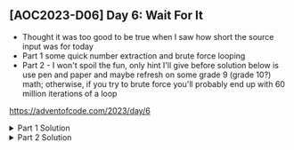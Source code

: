 ## [AOC2023-D06] Day 6: Wait For It
- Thought it was too good to be true when I saw how short the source input was for today
- Part 1 some quick number extraction and brute force looping
- Part 2 - I won't spoil the fun, only hint I'll give before solution below is use pen and paper and maybe refresh on some grade 9 (grade 10?) math; otherwise, if you try to brute force you'll probably end up with 60 million iterations of a loop

https://adventofcode.com/2023/day/6

<details>
  <summary>Part 1 Solution</summary>
  I'm ashamed to say, but I brute forced part 1 with a nested for loop (knowing too well that it probably won't work for Part 2). I also kept track of more variables than I needed (thinking I would need them for Part 2 later). You only need to keep track of # of wins, don't need the actual winning distances in this case.
  
  ```python
  #%% Source files
  import re
  fPath = "../aoc-2023-Src/"
  # f = open(fPath+"d6DemoInputs.txt", "r")
  f = open(fPath+"d6ActualInputs.txt", "r")
  inputs = f.read()
  lines = inputs.splitlines()
  
  #%% Part 1
  times = [int(x) for x in re.findall(r'\d+', lines[0])]
  dists = [int(x) for x in re.findall(r'\d+', lines[1])]
  
  winsMap = {}
  
  for idx, time in enumerate(times):
      record = dists[idx]
      waysWin = []
      distsWin = []
      for timePress in range(1, time):
          timeMove = time - timePress
          speed = timePress
          dist = speed * timeMove
          if dist > record:
              waysWin.append(timePress)
              distsWin.append(dist)
      winsMap[time] = {'PressWins':waysWin,'DistWins':distsWin,'WinsCount':len(waysWin)}
  
  import pandas as pd
  df = pd.DataFrame(winsMap).T
  print("Part 1", df['WinsCount'].product())

  ```
</details>

<details>
  <summary>Part 2 Solution</summary>
  Part 2 was fairly once you realize you can't just brute force loops, and you need to solve with simple math. This ends up being a quadratic equation from grade 9/10 math. 

  Once you use some good old fashioned pen and paper, the equation is essentially:
  $$-1* timeToPress ^ 2 + timeRace * timeToPress - recordDistance >= 0$$

  From math class we remember that quadratic formula is: $$ x = {-b \pm \sqrt{b^2-4ac} \over 2a} $$
  When $a \ne 0$,and $(ax^2 + bx + c = 0)$.

  From here we have two options, actually write out this formula in Python and solve for timeToPress, OR use numpy.roots() and provide the three coefficients.

  ```python
  #%% Part 2
  import numpy as np
  time = int("".join(re.findall(r'\d+', lines[0])))
  record = int("".join(re.findall(r'\d+', lines[1])))
  pressLow = np.ceil((-1 * time + np.sqrt(time**2 - 4*record)) / -2) 
  pressHigh = int((-1 * time - np.sqrt(time**2 - 4*record)) / -2 )
  totalWays = pressHigh - pressLow + 1
  print(totalWays)

  #%% Part 2 - Solution all with numpy
  coeff = [-1, time, -1 * record]
  roots = np.roots(coeff)
  totalWays = int(np.max(roots)) - np.ceil(np.min(roots)) + 1
  print(totalWays)
  ```
  Here is also the more detailed build up to my equation:
  ```python
  # t = time of race
  # x0 = time to press 
  # x1 = time to move = t - x0
  # c = distance of race

  # x0 + x1 = t
  # speed = x0
  # distMoved = x0 * x1
  # need dist moved > dist race
  # x0 * x1 >= c
  # x0 * (t-x0) >= c
  # - x0^2 + t*x0  - c >= 0

  #quadratic formula ax2 + bx + c = 0 --> x = [-b +/- sqrt(b^2 - 4ac)]/2a
  # b = t, a = -1, c = -c
  # x0 = (-t +/- sqrt(t^2 - 4*c)) / (-2)
</details>

